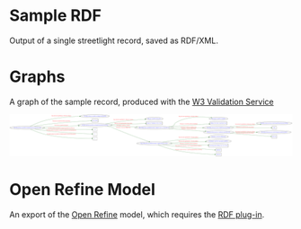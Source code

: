 
Sample RDF
==============

Output of a single streetlight record, saved as RDF/XML.

Graphs
===============

A graph of the sample record, produced with the [W3 Validation Service][w3]

[w3]: http://www.w3.org/RDF/Validator/

![Graph](https://raw.githubusercontent.com/GMDSP-Linked-Data/Parking/master/LocalAuthorityExamples/TamesideMBC/TamesideMBC-Graph.png)


Open Refine Model
==================

An export of the [Open Refine][or] model, which requires the [RDF plug-in][rdf].
 
[or]: http://openrefine.org/
[rdf]: http://refine.deri.ie/
